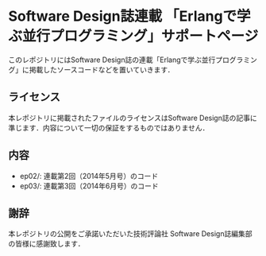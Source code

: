 # Software Design誌連載 「Erlangで学ぶ並行プログラミング」サポートページ

このレポジトリにはSoftware Design誌の連載「Erlangで学ぶ並行プログラミング」に掲載したソースコードなどを置いていきます．

## ライセンス

本レポジトリに掲載されたファイルのライセンスはSoftware Design誌の記事に準じます．内容について一切の保証をするものではありません．

## 内容

* ep02/: 連載第2回（2014年5月号）のコード
* ep03/: 連載第3回（2014年6月号）のコード

## 謝辞

本レポジトリの公開をご承諾いただいた技術評論社 Software Design誌編集部の皆様に感謝致します．
